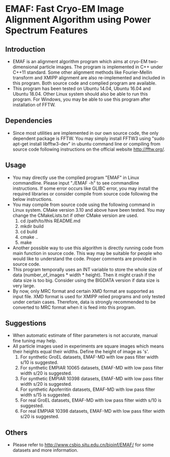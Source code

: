 # EMAF: Fast Cryo-EM Image Alignment Algorithm using Power Spectrum Features

## Introduction
- EMAF is an alignment algorithm program which aims at cryo-EM two-dimensional particle images. The program is implemented in C++ under C++11 standard. Some other alignment methods like Fourier-Mellin transform and XMIPP alignment are also re-implemented and included in this program. Both source code and complied program are available.
- This program has been tested on  Ubuntu 14.04, Ubuntu 16.04 and Ubuntu 18.04. Other Linux system should also be able to run this program. For Windows, you may be able to use this program after installation of FFTW.

## Dependencies
- Since most utilities are implemented in our own source code, the only dependent package is FFTW. You may simply install FFTW3 using "sudo apt-get install libfftw3-dev" in ubuntu command line or compiling from source code following instructions on the official website http://fftw.org/.

## Usage
- You may directly use the complied program "EMAF" in Linux commandline. Please input "./EMAF -h" to see commandline instructions. If some error occurs like GLIBC error, you may install the required libraries or consider compile from source code following the below instructions.
- You may compile from source code using the following command in Linux system. CMake version 3.10 and above have been tested. You may change the CMakeLists.txt if other CMake version are used.
  1. cd /path/to/this README.md
  2. mkdir build
  3. cd build
  4. cmake ..
  5. make
- Another possible way to use this algorithm is directly running code from main function in source code. This way may be suitable for people who would like to understand the code. Proper comments are provided in source code.
- This program temporally uses an INT variable to store the whole size of data (number_of_images * width * height). Then it might crash if the data size is too big. Consider using the BIGDATA version if data size is very large.
- By now, only MRC format and certain XMD format are supported as input file. XMD format is used for XMIPP relied programs and only tested under certain cases. Therefore, data is strongly recommended to be converted to MRC format when it is feed into this program.

## Suggestions
- When automatic estimate of filter parameters is not accurate, manual fine tuning may help.
- All particle images used in experiments are square images which means their heights equal their widths. Define the height of image as 's'.
  1. For synthetic GroEL datasets, EMAF-MD with low pass filter width s/10 is suggested.
  2. For synthetic EMPIAR 10065 datasets, EMAF-MD with low pass filter width s/20 is suggested.
  3. For synthetic EMPIAR 10398 datasets, EMAF-MD with low pass filter width s/20 is suggested.
  4. For synthetic Apoferritin datasets, EMAF-MD with low pass filter width s/15 is suggested.
  5. For real GroEL datasets, EMAF-MD with low pass filter width s/10 is suggested.
  6. For real EMPIAR 10398 datasets, EMAF-MD with low pass filter width s/20 is suggested.

## Others
- Please refer to http://www.csbio.sjtu.edu.cn/bioinf/EMAF/ for some datasets and more information.
